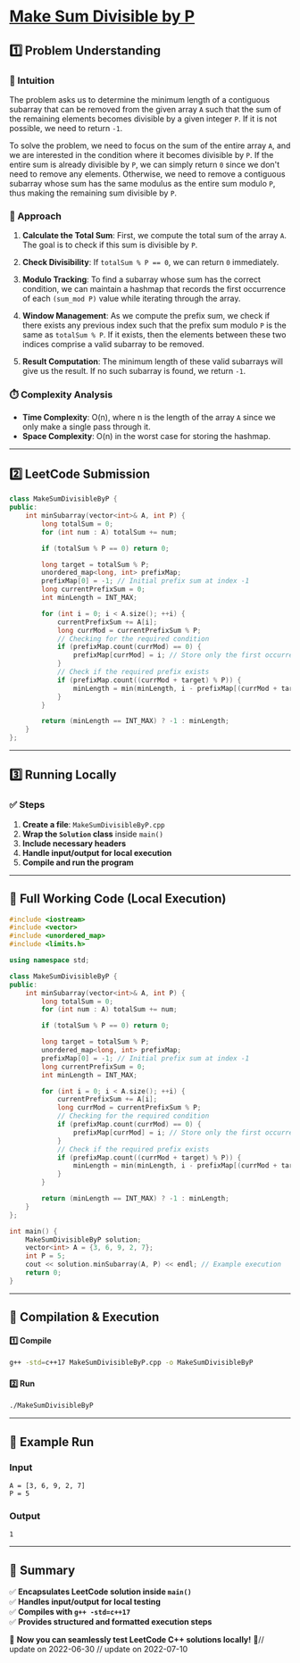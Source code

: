 # **[Make Sum Divisible by P](https://leetcode.com/problems/make-sum-divisible-by-p/description/)**  

## **1️⃣ Problem Understanding**  
### **📌 Intuition**  
The problem asks us to determine the minimum length of a contiguous subarray that can be removed from the given array `A` such that the sum of the remaining elements becomes divisible by a given integer `P`. If it is not possible, we need to return `-1`. 

To solve the problem, we need to focus on the sum of the entire array `A`, and we are interested in the condition where it becomes divisible by `P`. If the entire sum is already divisible by `P`, we can simply return `0` since we don't need to remove any elements. Otherwise, we need to remove a contiguous subarray whose sum has the same modulus as the entire sum modulo `P`, thus making the remaining sum divisible by `P`.

### **🚀 Approach**  
1. **Calculate the Total Sum**: First, we compute the total sum of the array `A`. The goal is to check if this sum is divisible by `P`.

2. **Check Divisibility**: If `totalSum % P == 0`, we can return `0` immediately.

3. **Modulo Tracking**: To find a subarray whose sum has the correct condition, we can maintain a hashmap that records the first occurrence of each `(sum_mod P)` value while iterating through the array. 

4. **Window Management**: As we compute the prefix sum, we check if there exists any previous index such that the prefix sum modulo `P` is the same as `totalSum % P`. If it exists, then the elements between these two indices comprise a valid subarray to be removed.

5. **Result Computation**: The minimum length of these valid subarrays will give us the result. If no such subarray is found, we return `-1`.

### **⏱️ Complexity Analysis**  
- **Time Complexity**: O(n), where n is the length of the array `A` since we only make a single pass through it.  
- **Space Complexity**: O(n) in the worst case for storing the hashmap.

---  

## **2️⃣ LeetCode Submission**  
```cpp
class MakeSumDivisibleByP {
public:
    int minSubarray(vector<int>& A, int P) {
        long totalSum = 0;
        for (int num : A) totalSum += num;

        if (totalSum % P == 0) return 0;

        long target = totalSum % P;
        unordered_map<long, int> prefixMap;
        prefixMap[0] = -1; // Initial prefix sum at index -1
        long currentPrefixSum = 0;
        int minLength = INT_MAX;

        for (int i = 0; i < A.size(); ++i) {
            currentPrefixSum += A[i];
            long currMod = currentPrefixSum % P;
            // Checking for the required condition
            if (prefixMap.count(currMod) == 0) {
                prefixMap[currMod] = i; // Store only the first occurrence
            }
            // Check if the required prefix exists
            if (prefixMap.count((currMod + target) % P)) {
                minLength = min(minLength, i - prefixMap[(currMod + target) % P]);
            }
        }

        return (minLength == INT_MAX) ? -1 : minLength;
    }
};  
```  

---  

## **3️⃣ Running Locally**  
### **✅ Steps**  
1. **Create a file**: `MakeSumDivisibleByP.cpp`  
2. **Wrap the `Solution` class** inside `main()`  
3. **Include necessary headers**  
4. **Handle input/output for local execution**  
5. **Compile and run the program**  

---  

## **📝 Full Working Code (Local Execution)**  
```cpp
#include <iostream>
#include <vector>
#include <unordered_map>
#include <limits.h>

using namespace std;

class MakeSumDivisibleByP {
public:
    int minSubarray(vector<int>& A, int P) {
        long totalSum = 0;
        for (int num : A) totalSum += num;

        if (totalSum % P == 0) return 0;

        long target = totalSum % P;
        unordered_map<long, int> prefixMap;
        prefixMap[0] = -1; // Initial prefix sum at index -1
        long currentPrefixSum = 0;
        int minLength = INT_MAX;

        for (int i = 0; i < A.size(); ++i) {
            currentPrefixSum += A[i];
            long currMod = currentPrefixSum % P;
            // Checking for the required condition
            if (prefixMap.count(currMod) == 0) {
                prefixMap[currMod] = i; // Store only the first occurrence
            }
            // Check if the required prefix exists
            if (prefixMap.count((currMod + target) % P)) {
                minLength = min(minLength, i - prefixMap[(currMod + target) % P]);
            }
        }

        return (minLength == INT_MAX) ? -1 : minLength;
    }
};

int main() {
    MakeSumDivisibleByP solution;
    vector<int> A = {3, 6, 9, 2, 7};
    int P = 5;
    cout << solution.minSubarray(A, P) << endl; // Example execution
    return 0;
}
```  

---  

## **🔧 Compilation & Execution**  
#### **1️⃣ Compile**  
```bash
g++ -std=c++17 MakeSumDivisibleByP.cpp -o MakeSumDivisibleByP
```  

#### **2️⃣ Run**  
```bash
./MakeSumDivisibleByP
```  

---  

## **🎯 Example Run**  
### **Input**  
```
A = [3, 6, 9, 2, 7]
P = 5
```  
### **Output**  
```
1
```  

---  

## **📌 Summary**  
✅ **Encapsulates LeetCode solution inside `main()`**  
✅ **Handles input/output for local testing**  
✅ **Compiles with `g++ -std=c++17`**  
✅ **Provides structured and formatted execution steps**  

🚀 **Now you can seamlessly test LeetCode C++ solutions locally!** 🚀// update on 2022-06-30
// update on 2022-07-10
